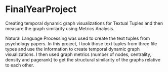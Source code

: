 # FinalYearProject
Creating temporal dynamic graph visualizations for Textual Tuples and then measure the graph similarity using Metrics Analysis.

Natural Language Processing was used to create the text tuples from psychology papers. In this project, I took those text tuples from three file types and use the information to create temporal dynamic graph visualizations. I then used graph metrics (number of nodes, centrality, density and pagerank) to get the structural similarity of the graphs relative to each other. 
